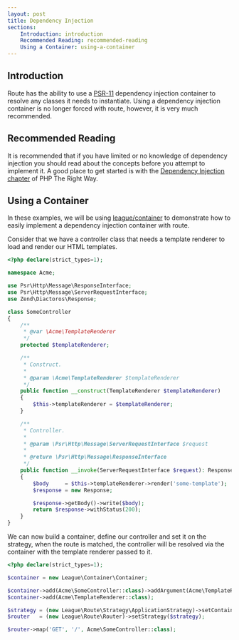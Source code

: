 ```yaml
---
layout: post
title: Dependency Injection
sections:
    Introduction: introduction
    Recommended Reading: recommended-reading
    Using a Container: using-a-container
---
```

## Introduction

Route has the ability to use a [PSR-11](https://www.php-fig.org/psr/psr-11/) dependency injection container to resolve any classes it needs to instantiate. Using a dependency injection container is no longer forced with route, however, it is very much recommended.

## Recommended Reading

It is recommended that if you have limited or no knowledge of dependency injection you should read about the concepts before you attempt to implement it. A good place to get started is with the [Dependency Injection chapter](https://www.phptherightway.com/#dependency_injection) of PHP The Right Way.

## Using a Container

In these examples, we will be using [league/container](https://container.thephpleague.com/) to demonstrate how to easily implement a dependency injection container with route.

Consider that we have a controller class that needs a template renderer to load and render our HTML templates.

~~~php
<?php declare(strict_types=1);

namespace Acme;

use Psr\Http\Message\ResponseInterface;
use Psr\Http\Message\ServerRequestInterface;
use Zend\Diactoros\Response;

class SomeController
{
    /**
     * @var \Acme\TemplateRenderer
     */
    protected $templateRenderer;

    /**
     * Construct.
     *
     * @param \Acme\TemplateRenderer $templateRenderer
     */
    public function __construct(TemplateRenderer $templateRenderer)
    {
        $this->templateRenderer = $templateRenderer;
    }

    /**
     * Controller.
     *
     * @param \Psr\Http\Message\ServerRequestInterface $request
     *
     * @return \Psr\Http\Message\ResponseInterface
     */
    public function __invoke(ServerRequestInterface $request): ResponseInterface
    {
        $body     = $this->templateRenderer->render('some-template');
        $response = new Response;

        $response->getBody()->write($body);
        return $response->withStatus(200);
    }
}
~~~

We can now build a container, define our controller and set it on the strategy, when the route is matched, the controller will be resolved via the container with the template renderer passed to it.

~~~php
<?php declare(strict_types=1);

$container = new League\Container\Container;

$container->add(Acme\SomeController::class)->addArgument(Acme\TemplateRenderer::class);
$container->add(Acme\TemplateRenderer::class);

$strategy = (new League\Route\Strategy\ApplicationStrategy)->setContainer($container);
$router   = (new League\Route\Router)->setStrategy($strategy);

$router->map('GET', '/', Acme\SomeController::class);
~~~
